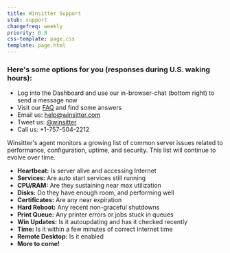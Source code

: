 ```yaml
---
title: Winsitter Support
stub: support
changefreq: weekly
priority: 0.8
css-template: page.css
template: page.html
---
```

### Here's some options for you (responses during U.S. waking hours):

* Log into the Dashboard and use our in-browser-chat (bottom right) to send a message now
* Visit our [FAQ](/faq/) and find some answers
* Email us: [help@winsitter.com](mailto:help@winsitter.com)
* Tweet us: [@winsitter](https://twitter.com/winsitter)
* Call us: +1-757-504-2212

Winsitter's agent monitors a growing list of common server issues related to
performance, configuration, uptime, and security. This list will continue to evolve over time.

* <strong>Heartbeat:</strong> Is server alive and accessing Internet
* <strong>Services:</strong> Are auto start services still running
* <strong>CPU/RAM:</strong> Are they sustaining near max utilization
* <strong>Disks:</strong> Do they have enough room, and performing well
* <strong>Certificates:</strong> Are any near expiration
* <strong>Hard Reboot:</strong> Any recent non-graceful shutdowns
* <strong>Print Queue:</strong> Any printer errors or jobs stuck in queues
* <strong>Win Updates:</strong> Is it autoupdating and has it checked recently
* <strong>Time:</strong> Is it within a few minutes of correct Internet time
* <strong>Remote Desktop:</strong> Is it enabled
* <strong>More to come!</strong>
